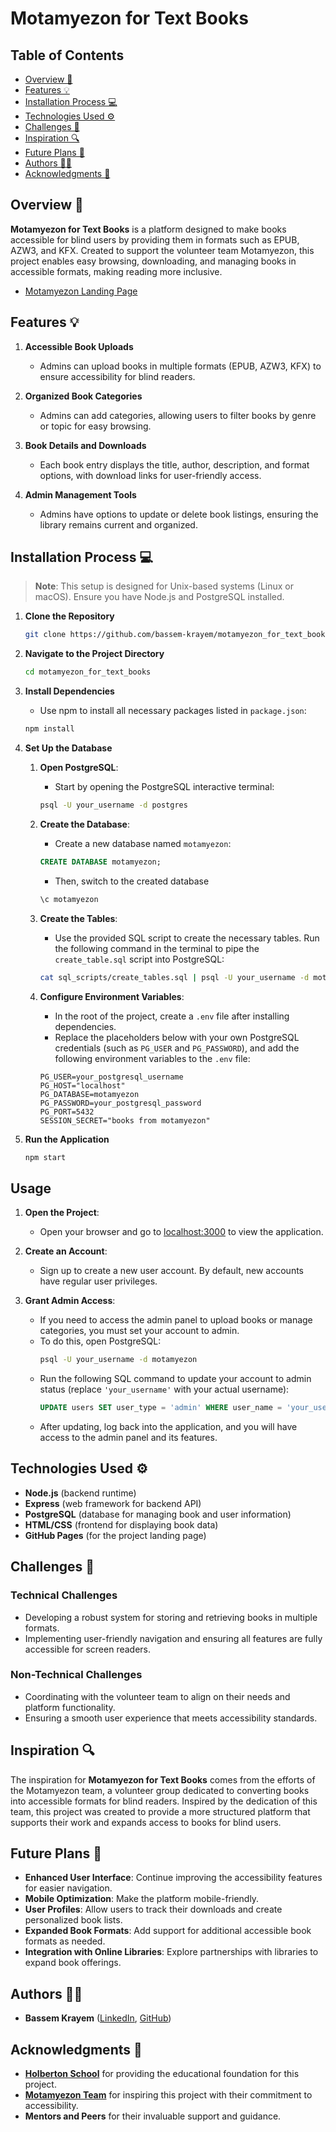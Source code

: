 # Motamyezon for Text Books

## Table of Contents

- [Overview 📄](#overview-)
- [Features 💡](#features-)
- [Installation Process 💻](#installation-process-)
- [Technologies Used ⚙️](#technologies-used-)
- [Challenges 🎯](#challenges-)
- [Inspiration 🔍](#inspiration-)
- [Future Plans 📆](#future-plans-)
- [Authors 👨‍💻](#authors-)
- [Acknowledgments 👥](#acknowledgments-)

## Overview 📄

**Motamyezon for Text Books** is a platform designed to make books accessible for blind users by providing them in formats such as EPUB, AZW3, and KFX. Created to support the volunteer team Motamyezon, this project enables easy browsing, downloading, and managing books in accessible formats, making reading more inclusive.

- [Motamyezon Landing Page](bassem.github.io/motamyezon_for_text_books_landing_page)

## Features 💡

1. **Accessible Book Uploads**
   - Admins can upload books in multiple formats (EPUB, AZW3, KFX) to ensure accessibility for blind readers.
2. **Organized Book Categories**

   - Admins can add categories, allowing users to filter books by genre or topic for easy browsing.

3. **Book Details and Downloads**

   - Each book entry displays the title, author, description, and format options, with download links for user-friendly access.

4. **Admin Management Tools**
   - Admins have options to update or delete book listings, ensuring the library remains current and organized.

## Installation Process 💻

> **Note**: This setup is designed for Unix-based systems (Linux or macOS). Ensure you have Node.js and PostgreSQL installed.

1. **Clone the Repository**
   ```bash
   git clone https://github.com/bassem-krayem/motamyezon_for_text_books.git
   ```
2. **Navigate to the Project Directory**

   ```bash
   cd motamyezon_for_text_books
   ```

3. **Install Dependencies**

   - Use npm to install all necessary packages listed in `package.json`:

   ```bash
   npm install
   ```

4. **Set Up the Database**

   1. **Open PostgreSQL**:

      - Start by opening the PostgreSQL interactive terminal:

      ```bash
      psql -U your_username -d postgres
      ```

   2. **Create the Database**:

      - Create a new database named `motamyezon`:

      ```sql
      CREATE DATABASE motamyezon;
      ```

      - Then, switch to the created database

      ```sql
      \c motamyezon
      ```

   3. **Create the Tables**:

      - Use the provided SQL script to create the necessary tables. Run the following command in the terminal to pipe the `create_table.sql` script into PostgreSQL:

      ```bash
      cat sql_scripts/create_tables.sql | psql -U your_username -d motamyezon
      ```

   4. **Configure Environment Variables**:

      - In the root of the project, create a `.env` file after installing dependencies.
      - Replace the placeholders below with your own PostgreSQL credentials (such as `PG_USER` and `PG_PASSWORD`), and add the following environment variables to the `.env` file:

      ```plaintext
      PG_USER=your_postgresql_username
      PG_HOST="localhost"
      PG_DATABASE=motamyezon
      PG_PASSWORD=your_postgresql_password
      PG_PORT=5432
      SESSION_SECRET="books from motamyezon"
      ```

5. **Run the Application**
   ```bash
   npm start
   ```

## Usage

1. **Open the Project**:

   - Open your browser and go to [localhost:3000](http://localhost:3000) to view the application.

2. **Create an Account**:

   - Sign up to create a new user account. By default, new accounts have regular user privileges.

3. **Grant Admin Access**:
   - If you need to access the admin panel to upload books or manage categories, you must set your account to admin.
   - To do this, open PostgreSQL:
     ```bash
     psql -U your_username -d motamyezon
     ```
   - Run the following SQL command to update your account to admin status (replace `'your_username'` with your actual username):
     ```sql
     UPDATE users SET user_type = 'admin' WHERE user_name = 'your_username';
     ```
   - After updating, log back into the application, and you will have access to the admin panel and its features.

## Technologies Used ⚙️

- **Node.js** (backend runtime)
- **Express** (web framework for backend API)
- **PostgreSQL** (database for managing book and user information)
- **HTML/CSS** (frontend for displaying book data)
- **GitHub Pages** (for the project landing page)

## Challenges 🎯

### Technical Challenges

- Developing a robust system for storing and retrieving books in multiple formats.
- Implementing user-friendly navigation and ensuring all features are fully accessible for screen readers.

### Non-Technical Challenges

- Coordinating with the volunteer team to align on their needs and platform functionality.
- Ensuring a smooth user experience that meets accessibility standards.

## Inspiration 🔍

The inspiration for **Motamyezon for Text Books** comes from the efforts of the Motamyezon team, a volunteer group dedicated to converting books into accessible formats for blind readers. Inspired by the dedication of this team, this project was created to provide a more structured platform that supports their work and expands access to books for blind users.

## Future Plans 📆

- **Enhanced User Interface**: Continue improving the accessibility features for easier navigation.
- **Mobile Optimization**: Make the platform mobile-friendly.
- **User Profiles**: Allow users to track their downloads and create personalized book lists.
- **Expanded Book Formats**: Add support for additional accessible book formats as needed.
- **Integration with Online Libraries**: Explore partnerships with libraries to expand book offerings.

## Authors 👨‍💻

- **Bassem Krayem** ([LinkedIn](https://www.linkedin.com/in/bassem-krayem), [GitHub](https://github.com/bassem-krayem))

## Acknowledgments 👥

- **[Holberton School](https://holbertonschool.com)** for providing the educational foundation for this project.
- **[Motamyezon Team](https://t.me/motamyezon/)** for inspiring this project with their commitment to accessibility.
- **Mentors and Peers** for their invaluable support and guidance.

```

```
